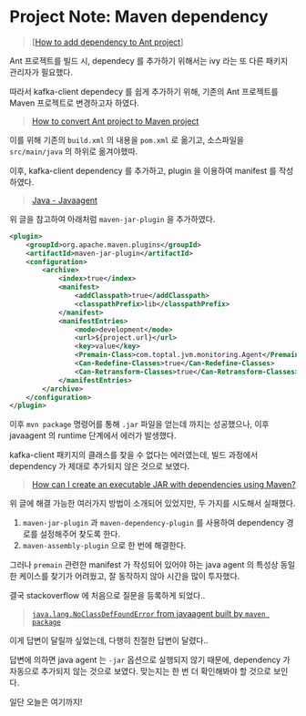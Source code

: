 # Project Note: Maven dependency

> [[How to add dependency to Ant project](https://stackoverflow.com/questions/26650590/how-to-add-dependency-to-ant-project)]

Ant 프로젝트를 빌드 시, dependecy 를 추가하기 위해서는 ivy 라는 또 다른 패키지 관리자가 필요했다. 

따라서 kafka-client dependecy 를 쉽게 추가하기 위해, 기존의 Ant 프로젝트를 Maven 프로젝트로 변경하고자 하였다. 

> [How to convert Ant project to Maven project](https://stackoverflow.com/questions/4029501/how-to-convert-ant-project-to-maven-project)

이를 위해 기존의 `build.xml` 의 내용을 `pom.xml` 로 옮기고, 소스파일을 `src/main/java` 의 하위로 옮겨야했따. 

 이후, kafka-client dependency 를 추가하고, plugin 을 이용하여 manifest 를 작성하였다. 

> [Java - Javaagent](https://ncucu.me/144)

위 글을 참고하여 아래처럼  `maven-jar-plugin` 을 추가하였다. 

```xml
<plugin>
    <groupId>org.apache.maven.plugins</groupId>
    <artifactId>maven-jar-plugin</artifactId>
    <configuration>
        <archive>
            <index>true</index>
            <manifest>
                <addClasspath>true</addClasspath>
                <classpathPrefix>lib</classpathPrefix>
            </manifest>
            <manifestEntries>
                <mode>development</mode>
                <url>${project.url}</url>
                <key>value</key>
                <Premain-Class>com.toptal.jvm.monitoring.Agent</Premain-Class>
                <Can-Redefine-Classes>true</Can-Redefine-Classes>
                <Can-Retransform-Classes>true</Can-Retransform-Classes>
            </manifestEntries>
        </archive>
    </configuration>
</plugin>
```

이후 `mvn package` 명령어를 통해 `.jar` 파일을 얻는데 까지는 성공했으나, 이후 javaagent 의 runtime 단계에서 에러가 발생했다. 

kafka-client 패키지의 클래스를 찾을 수 없다는 에러였는데, 빌드 과정에서 dependency 가 제대로 추가되지 않은 것으로 보였다. 

> [How can I create an executable JAR with dependencies using Maven?](https://stackoverflow.com/questions/574594/how-can-i-create-an-executable-jar-with-dependencies-using-maven)

위 글에 해결 가능한 여러가지 방법이 소개되어 있었지만, 두 가지를 시도해서 실패했다. 

1. `maven-jar-plugin` 과 `maven-dependency-plugin` 를 사용하여 dependency 경로를 설정해주어 찾도록 한다. 
2. `maven-assembly-plugin` 으로 한 번에 해결한다. 

그러나 `premain` 관련한 manifest 가 작성되어 있어야 하는 java agent 의 특성상 동일한 케이스를 찾기가 어려웠고, 잘 동작하지 않아 시간을 많이 투자했다. 

결국 stackoverflow 에 처음으로 질문을 등록하게 되었다.. 

>[`java.lang.NoClassDefFoundError` from javaagent built by `maven package`](https://stackoverflow.com/questions/71939150/java-lang-noclassdeffounderror-from-javaagent-built-by-maven-package)

이게 답변이 달릴까 싶었는데, 다행히 친절한 답변이 달렸다.. 

답변에 의하면 java agent 는 `-jar` 옵션으로 실행되지 않기 때문에, dependency 가 자동으로 추가되지 않는 것으로 보였다. 맞는지는 한 번 더 확인해봐야 할 것으로 보인다. 

일단 오늘은 여기까지!

